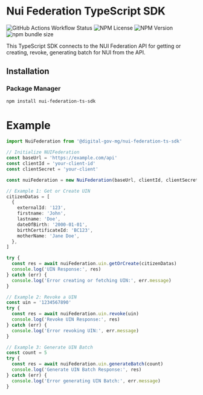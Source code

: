 # Nui Federation TypeScript SDK

![GitHub Actions Workflow Status](https://img.shields.io/github/actions/workflow/status/digital-gov-mg/nui-federation-ts-sdk/build.yml?style=for-the-badge)
![NPM License](https://img.shields.io/npm/l/%40digital-gov-mg%2Fnui-federation-ts-sdk?style=for-the-badge)
![NPM Version](https://img.shields.io/npm/v/%40digital-gov-mg%2Fnui-federation-ts-sdk?style=for-the-badge)
![npm bundle size](https://img.shields.io/bundlephobia/min/%40digital-gov-mg%2Fnui-federation-ts-sdk?style=for-the-badge)

This TypeScript SDK connects to the NUI Federation API for getting or creating, revoke, generating batch for NUI from the API.

## Installation

### Package Manager

```sh
npm install nui-federation-ts-sdk
```

# Example

```ts
import NuiFederation from '@digital-gov-mg/nui-federation-ts-sdk'

// Initialize NUIFederation
const baseUrl = 'https://example.com/api'
const clientId = 'your-client-id'
const clientSecret = 'your-client'

const nuiFederation = new NuiFederation(baseUrl, clientId, clientSecret)

// Example 1: Get or Create UIN
citizenDatas = [
  {
    externalId: '123',
    firstname: 'John',
    lastname: 'Doe',
    dateOfBirth: '2000-01-01',
    birthCertificateId: 'BC123',
    motherName: 'Jane Doe',
  },
]

try {
  const res = await nuiFederation.uin.getOrCreate(citizenDatas)
  console.log('UIN Response:', res)
} catch (err) {
  console.log('Error creating or fetching UIN:', err.message)
}

// Example 2: Revoke a UIN
const uin = '1234567890'
try {
  const res = await nuiFederation.uin.revoke(uin)
  console.log('Revoke UIN Response:', res)
} catch (err) {
  console.log('Error revoking UIN:', err.message)
}

// Example 3: Generate UIN Batch
const count = 5
try {
  const res = await nuiFederation.uin.generateBatch(count)
  console.log('Generate UIN Batch Response:', res)
} catch (err) {
  console.log('Error generating UIN Batch:', err.message)
}
```

